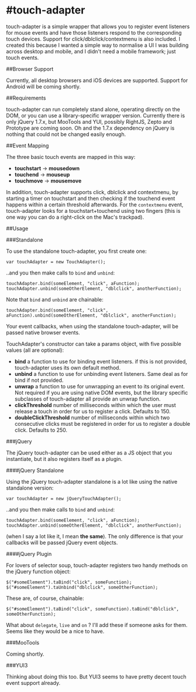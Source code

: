 #touch-adapter
=============

touch-adapter is a simple wrapper that allows you to register event listeners for mouse events and have those listeners respond to the corresponding touch devices.  Support for click/dblclick/contextmenu is also included. I created this because I wanted a simple way to normalise a UI I was building across desktop and mobile, and I didn't need a mobile framework; just touch events.

##Browser Support

Currently, all desktop browsers and iOS devices are supported.  Support for Android will be coming shortly.

##Requirements

touch-adapter can run completely stand alone, operating directly on the DOM, or you can use a library-specific wrapper version. Currently there is only jQuery 1.7.x, but MooTools and YUI, possibly RightJS, Zepto and Prototype are coming soon.   Oh and the 1.7.x dependency on jQuery is nothing that could not be changed easily enough.

##Event Mapping

The three basic touch events are mapped in this way:

- __touchstart__ -> __mousedown__
- __touchend__ -> __mouseup__
- __touchmove__ -> __mousemove__

In addition, touch-adapter supports click, dblclick and contextmenu, by starting a timer on touchstart and then checking if the touchend event happens within a certain threshold afterwards.  For the `contextmenu` event, touch-adapter looks for a touchstart+touchend using two fingers (this is one way you can do a right-click on the Mac's trackpad).

##Usage


###Standalone

To use the standalone touch-adapter, you first create one:

	var touchAdapter = new TouchAdapter();

..and you then make calls to `bind` and `unbind`:

	touchAdapter.bind(someElement, "click", aFunction);
	touchAdapter.unbind(someOtherElement, "dblclick", anotherFunction);

Note that `bind` and `unbind` are chainable:

	touchAdapter.bind(someElement, "click", aFunction).unbind(someOtherElement, "dblclick", anotherFunction);

Your event callbacks, when using the standalone touch-adapter, will be passed native browser events.

TouchAdapter's constructor can take a params object, with five possible values (all are optional):

- __bind__ a function to use for binding event listeners. if this is not provided, touch-adapter uses its own default method.
- __unbind__ a function to use for unbinding event listeners. Same deal as for bind if not provided.
- __unwrap__ a function to use for unwrapping an event to its original event. Not required if you are using native DOM events, but the library specific subclasses of touch-adapter all provide an unwrap function.
- __clickThreshold__ number of milliseconds within which the user must release a touch in order for us to register a click. Defaults to 150.
- __doubleClickThreshold__ number of milliseconds within which two consecutive clicks must be registered in order for us to register a double click. Defaults to 250.

###jQuery

The jQuery touch-adapter can be used either as a JS object that you instantiate, but it also registers itself as a plugin.

####jQuery Standalone

Using the jQuery touch-adapter standalone is a lot like using the native standalone version:

	var touchAdapter = new jQueryTouchAdapter();

..and you then make calls to `bind` and `unbind`:

	touchAdapter.bind(someElement, "click", aFunction);
	touchAdapter.unbind(someOtherElement, "dblclick", anotherFunction);

(when I say a lot like it, I mean __the same__).  The only difference is that your callbacks will be passed jQuery event objects.

####jQuery Plugin

For lovers of selector soup, touch-adapter registers two handy methods on the jQuery function object:

	$("#someElement").taBind("click", someFunction);
	$("#someElement").taUnbind("dblclick", someOtherFunction);

These are, of course, chainable:

	$("#someElement").taBind("click", someFunction).taBind("dblclick", someOtherFunction);

What about `delegate`, `live` and `on` ?  I'll add these if someone asks for them.  Seems like they would be a nice to have.

###MooTools

Coming shortly.

###YUI3

Thinking about doing this too. But YUI3 seems to have pretty decent touch event support already.





